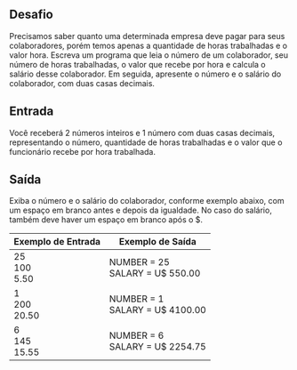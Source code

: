 ## Desafio

Precisamos saber quanto uma determinada empresa deve pagar para seus
colaboradores, porém temos apenas a quantidade de horas trabalhadas e o valor
hora. Escreva um programa que leia o número de um colaborador, seu número de
horas trabalhadas, o valor que recebe por hora e calcula o salário desse
colaborador. Em seguida, apresente o número e o salário do colaborador, com
duas casas decimais.

## Entrada

Você receberá 2 números inteiros e 1 número com duas casas decimais,
representando o número, quantidade de horas trabalhadas e o valor que o
funcionário recebe por hora trabalhada.

## Saída

Exiba o número e o salário do colaborador, conforme exemplo abaixo, com um
espaço em branco antes e depois da igualdade. No caso do salário, também deve
haver um espaço em branco após o $.

| Exemplo de Entrada | Exemplo de Saída|
| ---|--- |
| 25<br />100<br />5.50 | NUMBER = 25<br />SALARY = U$ 550.00 |
| 1<br />200<br />20.50 | NUMBER = 1<br />SALARY = U$ 4100.00 |
| 6<br />145<br />15.55 | NUMBER = 6<br />SALARY = U$ 2254.75 |
